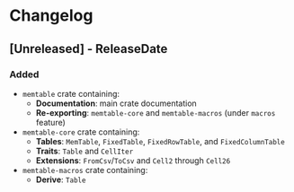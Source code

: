 # Changelog

<!-- next-header -->

## [Unreleased] - ReleaseDate

### Added

- `memtable` crate containing:
    - **Documentation**: main crate documentation
    - **Re-exporting**: `memtable-core` and `memtable-macros` (under `macros` feature)
- `memtable-core` crate containing:
    - **Tables**: `MemTable`, `FixedTable`, `FixedRowTable`, and `FixedColumnTable`
    - **Traits**: `Table` and `CellIter`
    - **Extensions**: `FromCsv`/`ToCsv` and `Cell2` through `Cell26`
- `memtable-macros` crate containing:
    - **Derive**: `Table`
